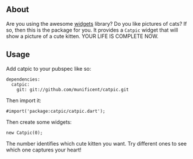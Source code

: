 ## About

Are you using the awesome [widgets](https://bitbucket.org/munificent/widget) library? Do you like pictures of cats? If so, then this is the package for you. It provides a `Catpic` widget that will show a picture of a cute kitten. YOUR LIFE IS COMPLETE NOW.

## Usage

Add catpic to your pubspec like so:

    dependencies:
      catpic:
        git: git://github.com/munificent/catpic.git

Then import it:

    #import('package:catpic/catpic.dart');

Then create some widgets:

    new Catpic(0);

The number identifies which cute kitten you want. Try different ones to see which one captures your heart!

